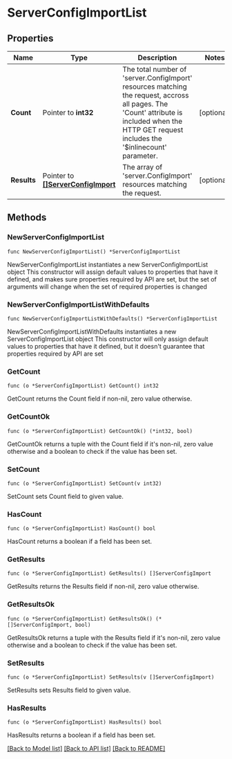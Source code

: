 # ServerConfigImportList

## Properties

Name | Type | Description | Notes
------------ | ------------- | ------------- | -------------
**Count** | Pointer to **int32** | The total number of &#39;server.ConfigImport&#39; resources matching the request, accross all pages. The &#39;Count&#39; attribute is included when the HTTP GET request includes the &#39;$inlinecount&#39; parameter. | [optional] 
**Results** | Pointer to [**[]ServerConfigImport**](server.ConfigImport.md) | The array of &#39;server.ConfigImport&#39; resources matching the request. | [optional] 

## Methods

### NewServerConfigImportList

`func NewServerConfigImportList() *ServerConfigImportList`

NewServerConfigImportList instantiates a new ServerConfigImportList object
This constructor will assign default values to properties that have it defined,
and makes sure properties required by API are set, but the set of arguments
will change when the set of required properties is changed

### NewServerConfigImportListWithDefaults

`func NewServerConfigImportListWithDefaults() *ServerConfigImportList`

NewServerConfigImportListWithDefaults instantiates a new ServerConfigImportList object
This constructor will only assign default values to properties that have it defined,
but it doesn't guarantee that properties required by API are set

### GetCount

`func (o *ServerConfigImportList) GetCount() int32`

GetCount returns the Count field if non-nil, zero value otherwise.

### GetCountOk

`func (o *ServerConfigImportList) GetCountOk() (*int32, bool)`

GetCountOk returns a tuple with the Count field if it's non-nil, zero value otherwise
and a boolean to check if the value has been set.

### SetCount

`func (o *ServerConfigImportList) SetCount(v int32)`

SetCount sets Count field to given value.

### HasCount

`func (o *ServerConfigImportList) HasCount() bool`

HasCount returns a boolean if a field has been set.

### GetResults

`func (o *ServerConfigImportList) GetResults() []ServerConfigImport`

GetResults returns the Results field if non-nil, zero value otherwise.

### GetResultsOk

`func (o *ServerConfigImportList) GetResultsOk() (*[]ServerConfigImport, bool)`

GetResultsOk returns a tuple with the Results field if it's non-nil, zero value otherwise
and a boolean to check if the value has been set.

### SetResults

`func (o *ServerConfigImportList) SetResults(v []ServerConfigImport)`

SetResults sets Results field to given value.

### HasResults

`func (o *ServerConfigImportList) HasResults() bool`

HasResults returns a boolean if a field has been set.


[[Back to Model list]](../README.md#documentation-for-models) [[Back to API list]](../README.md#documentation-for-api-endpoints) [[Back to README]](../README.md)


